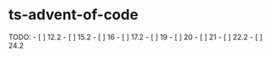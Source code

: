 # ts-advent-of-code
TODO:
    - [ ] 12.2
    - [ ] 15.2
    - [ ] 16
    - [ ] 17.2
    - [ ] 19
    - [ ] 20
    - [ ] 21
    - [ ] 22.2
    - [ ] 24.2